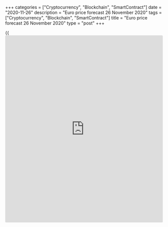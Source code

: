 +++
categories = ["Cryptocurrency", "Blockchain", "SmartContract"]
date = "2020-11-26"
description = "Euro price forecast 26 November 2020"
tags = ["Cryptocurrency", "Blockchain", "SmartContract"]
title = "Euro price forecast 26 November 2020"
type = "post"
+++

{{<iframe id="large-banner" src="https://www.bounty.group/#slide=8.0" width="100%" height="600" scrolling="no" style="border: 0px solid rgb(216, 221, 230); border-radius: 3px;">}}

2020-11-26

2020-11-26

Euro has enough power to continue rally. Forecast as of 26.11.2020Dmitri
Demidenko

The USD weakening has contributed to the EURUSD rally. However, the euro
has its own growth drivers. Let us discuss the Forex outlook and make up
a [EURUSD][1] trading plan.

##  **Weekly euro fundamental forecast**

The financial markets are searching for a balance between the short-term
negative from the second COVID-19 wave and the medium-term positive from
the vaccines. The US domestic data signal the US economic recovery,
though a little slower than earlier. The [EURUSD][1] continues to rally
up to 1.2. In September, the ECB’s verbal interventions discouraged the
euro bulls, but now, the euro buyers are going ahead.

The US stock indexes have been down a little amid the number of
hospitalizations in the USA has been record-high during fifteen
consecutive days. Nonetheless, the US stock market is close to all-time
highs. The stock indices didn’t crash down, as Trump had suggested in
the case of Biden’s victory. Furthermore, the [S&P 500][2] 7.7% rally
since the election day has been the second-best result for a new
president in 90 years. The stock market performance has significantly
overtaken the rally in 2016 when Trump became the president. The growing
demand for risk assets and lower political uncertainty are important
drivers pressing down the safe-haven assets, including the US dollar.
The financial markets react positively to Biden’s actions, which is a
bearish factor for the greenback.

I can’t say the euro hasn’t got other growth drivers but for the
dollar’s weakness. The current situation is similar to that in the late
spring-early summer. The lockdowns are helpful; the number of
coronavirus cases in the euro-area countries is declining. Six months
ago, this fact, together with the fiscal stimulus and easing political
risks, has started the [EURUSD][1] rally.

###  **Dynamics of COVID-19 cases**

 _Source_ _: Financial Times_

The CEOs of 55 of Europe's leading industrial companies with a revenue
of over €2 trillion express confidence in the euro-area economic
recovery. They noted a significant improvement in the business
environment, even before the vaccines' good [news](https://www.letsplayfx.com/blog/forex-news-website/) hit the financial
world. I think it is natural. The European economy has always been
dependent on exports. The international trade increased by 12.5% in Q3,
following a decline of 12.2% in Q2. According to the Netherlands Bureau
for Economic Policy Analysis, global trade improvement is a strong
factor supporting the euro-area economy and the euro. This is the
fastest growth of the indicator after its most rapid decline in the
entire [history](https://www.fixpro.org/post/chargeless-historical-data-api-backtesting/) of accounting since 2000. __

The euro has domestic growth drivers. But still, most of the[EURUSD][1]
rally results from the USD sell-offs also because of the Fed’s
aggressive monetary expansion. According to the Fed’s November meeting
minutes, the central bank is willing to correct its $120- billion asset
purchase program if the circumstances change. But there is nothing about
any active measure right sway. Morgan Stanley believes there is a 35%
chance of the QE expansion in 2021.

###  **Weekly[EURUSD][1] trading plan**

So, if the [S&P 500][2] rally continues, the [EURUSD][1] could hit the
level of around 1.2 already this year. However, the euro bulls first
should consolidate the price above $1.19 and break out the resistance at
$1.1955-$1.1965.

[EURUSD][3] current rate in the Forex market:

EURUSD = 1.19120

1-day change

-0.00016 (-0.01%)

Open an account with a reliable broker and start earning money on an
easy-to-use platform in the global foreign exchange market.

[ Open account ][4]

## Price chart of EURUSD in real time mode

The content of this article reflects the author’s opinion and does not
necessarily reflect the official position of LiteForex. The material
published on this page is provided for informational purposes only and
should not be considered as the provision of investment advice for the
purposes of Directive 2004/39/EC.

Rate this article:

{{value}}

( {{count}} {{title}} )

   1. my.liteforex.com/trading/chart?symbol=EURUSD&returnUrl=true
   2. my.liteforex.com/trading/chart?symbol=SPX&returnUrl=true
   3. my.lite.forex/trading/chart?symbol=EURUSD&returnUrl=true
   4. my.liteforex.com/?category=analysts-opinions&slug=euro-has-enough-power-to-continue-rally-forecast-as-of-26112020&openPopup=%2Fregistration%2Fpopup